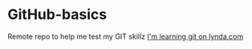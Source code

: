# GitHub-basics
Remote repo to help me test my GIT skillz
[I'm learning git on lynda.com](http://lynda.com)
